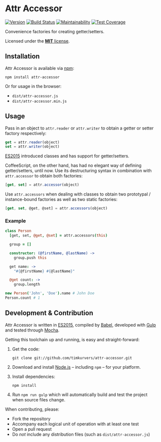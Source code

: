 # Attr Accessor

[![Version](https://img.shields.io/npm/v/attr-accessor.svg?style=flat)](https://www.npmjs.org/package/attr-accessor)
[![Build Status](https://img.shields.io/travis/timkurvers/attr-accessor.svg?style=flat)](https://travis-ci.org/timkurvers/attr-accessor)
[![Maintainability](https://img.shields.io/codeclimate/maintainability/timkurvers/attr-accessor.svg)](https://codeclimate.com/github/timkurvers/attr-accessor)
[![Test Coverage](https://img.shields.io/codeclimate/coverage/timkurvers/attr-accessor.svg)](https://codeclimate.com/github/timkurvers/attr-accessor)

Convenience factories for creating getter/setters.

Licensed under the [**MIT** license](LICENSE.md).

## Installation

Attr Accessor is available via [npm]:

```shell
npm install attr-accessor
```

Or for usage in the browser:

- `dist/attr-accessor.js`
- `dist/attr-accessor.min.js`

## Usage

Pass in an object to `attr.reader` or `attr.writer` to obtain a getter or setter
factory respectively:

```javascript
get = attr.reader(object)
set = attr.writer(object)
```

[ES2015] introduced classes and has support for getter/setters.

CoffeeScript, on the other hand, has had no elegant way of defining getter/setters,
until now. Use its destructuring syntax in combination with `attr.accessor` to
obtain both factories:

```javascript
[get, set] = attr.accessor(object)
```

Use `attr.accessors` when dealing with classes to obtain two prototypal /
instance-bound factories as well as two static factories:

```javascript
[get, set, @get, @set] = attr.accessors(object)
```

### Example

```coffeescript
class Person
  [get, set, @get, @set] = attr.accessors(this)

  group = []

  constructor: (@firstName, @lastName) ->
    group.push this

  get name: ->
    "#{@firstName} #{@lastName}"

  @get count: ->
    group.length
```

```coffeescript
new Person('John', 'Doe').name # John Doe
Person.count # 1
```

## Development & Contribution

Attr Accessor is written in [ES2015], compiled by [Babel], developed with [Gulp]
and tested through [Mocha].

Getting this toolchain up and running, is easy and straight-forward:

1. Get the code:

   ```shell
   git clone git://github.com/timkurvers/attr-accessor.git
   ```

2. Download and install [Node.js] – including `npm` – for your platform.

3. Install dependencies:

   ```shell
   npm install
   ```

4. Run `npm run gulp` which will automatically build and test the project when
   source files change.

When contributing, please:

- Fork the repository
- Accompany each logical unit of operation with at least one test
- Open a pull request
- Do *not* include any distribution files (such as `dist/attr-accessor.js`)

[Babel]: https://babeljs.io/
[ES2015]: http://babeljs.io/docs/learn-es2015/
[Gulp]: http://gulpjs.com/
[Mocha]: http://mochajs.org/
[Node.js]: http://nodejs.org/#download
[npm]: https://www.npmjs.com/
